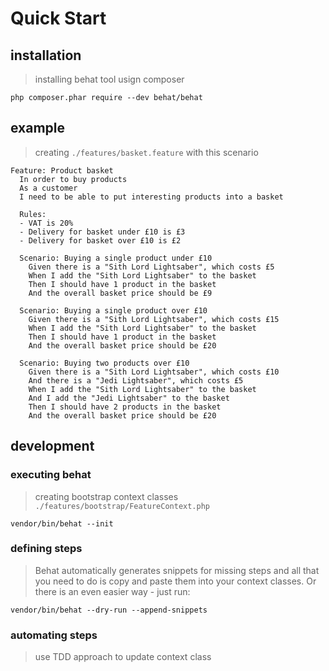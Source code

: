 # Quick Start

## installation

> installing behat tool usign composer
```
php composer.phar require --dev behat/behat
```

## example

> creating `./features/basket.feature` with this scenario

```gherkin
Feature: Product basket
  In order to buy products
  As a customer
  I need to be able to put interesting products into a basket

  Rules:
  - VAT is 20%
  - Delivery for basket under £10 is £3
  - Delivery for basket over £10 is £2

  Scenario: Buying a single product under £10
    Given there is a "Sith Lord Lightsaber", which costs £5
    When I add the "Sith Lord Lightsaber" to the basket
    Then I should have 1 product in the basket
    And the overall basket price should be £9

  Scenario: Buying a single product over £10
    Given there is a "Sith Lord Lightsaber", which costs £15
    When I add the "Sith Lord Lightsaber" to the basket
    Then I should have 1 product in the basket
    And the overall basket price should be £20

  Scenario: Buying two products over £10
    Given there is a "Sith Lord Lightsaber", which costs £10
    And there is a "Jedi Lightsaber", which costs £5
    When I add the "Sith Lord Lightsaber" to the basket
    And I add the "Jedi Lightsaber" to the basket
    Then I should have 2 products in the basket
    And the overall basket price should be £20
```

## development

### executing behat

> creating bootstrap context classes `./features/bootstrap/FeatureContext.php`
```
vendor/bin/behat --init
```

### defining steps

> Behat automatically generates snippets for missing steps and all that you need to do is copy and paste them into your context classes. Or there is an even easier way - just run:
```
vendor/bin/behat --dry-run --append-snippets
```

### automating steps

> use TDD approach to update context class

